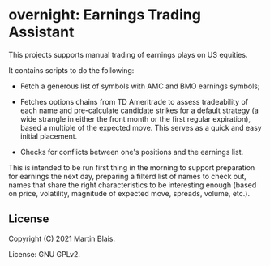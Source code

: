 # overnight: Earnings Trading Assistant

This projects supports manual trading of earnings plays on US equities.

It contains scripts to do the following:

- Fetch a generous list of symbols with AMC and BMO earnings symbols;

- Fetches options chains from TD Ameritrade to assess tradeability of each name
  and pre-calculate candidate strikes for a default strategy (a wide strangle in
  either the front month or the first regular expiration), based a multiple of
  the expected move. This serves as a quick and easy initial placement.

- Checks for conflicts between one's positions and the earnings list.

This is intended to be run first thing in the morning to support preparation for
earnings the next day, preparing a filterd list of names to check out, names
that share the right characteristics to be interesting enough (based on price,
volatility, magnitude of expected move, spreads, volume, etc.).

## License

Copyright (C) 2021  Martin Blais.

License: GNU GPLv2.
